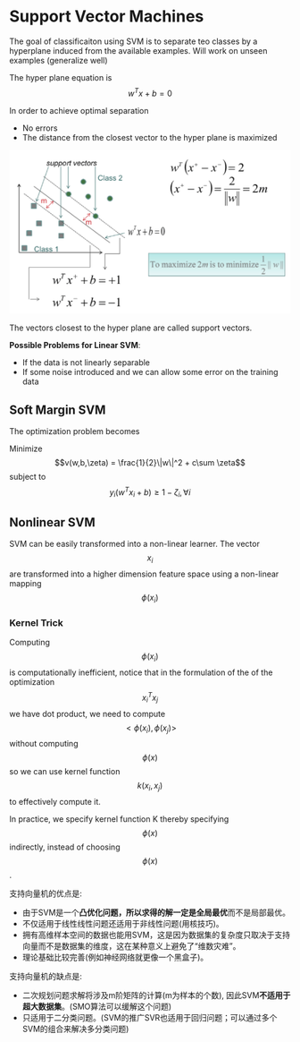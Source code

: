 # Support Vector Machines

The goal of classificaiton using SVM is to separate teo classes by a hyperplane induced from the available examples. Will work on unseen examples \(generalize well\)

The hyper plane equation is $$w^Tx + b = 0$$

In order to achieve optimal separation

* No errors
* The distance from the closest vector to the hyper plane is maximized 

![SVM, support vectors and the optimization target](../.gitbook/assets/svm.png)

The vectors closest to the hyper plane are called support vectors.

**Possible Problems for Linear SVM**:

* If the data is not linearly separable
* If some noise introduced and we can allow some error on the training data

## Soft Margin SVM

The optimization problem becomes

Minimize $$v(w,b,\zeta) = \frac{1}{2}\|w\|^2 + c\sum \zeta$$ subject to $$y_i(w^Tx_i + b) \ge 1 - \zeta_i, \forall i$$

## Nonlinear SVM

SVM can be easily transformed into a non-linear learner. The vector $$x_i$$ are transformed into a higher dimension feature space using a non-linear mapping $$\phi (x_i)$$

### Kernel Trick

Computing $$\phi (x_i)$$ is computationally inefficient, notice that in the formulation of the of the optimization $$x_i^Tx_j$$ we have dot product, we need to compute $$<\phi (x_i), \phi (x_j)>$$ without computing $$\phi (x)$$ so we can use kernel function $$k(x_i, x_j)$$ to effectively compute it.

In practice, we specify kernel function K thereby specifying $$\phi (x)$$ indirectly, instead of choosing $$\phi (x)$$.

支持向量机的优点是:

* 由于SVM是一个**凸优化问题，所以求得的解一定是全局最优**而不是局部最优。
* 不仅适用于线性线性问题还适用于非线性问题\(用核技巧\)。
* 拥有高维样本空间的数据也能用SVM，这是因为数据集的复杂度只取决于支持向量而不是数据集的维度，这在某种意义上避免了“维数灾难”。
* 理论基础比较完善\(例如神经网络就更像一个黑盒子\)。

支持向量机的缺点是:

* 二次规划问题求解将涉及m阶矩阵的计算\(m为样本的个数\), 因此SVM**不适用于超大数据集**。\(SMO算法可以缓解这个问题\)
* 只适用于二分类问题。\(SVM的推广SVR也适用于回归问题；可以通过多个SVM的组合来解决多分类问题\)

